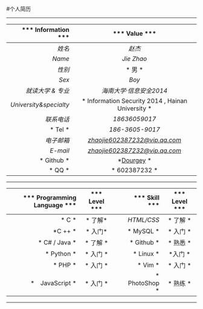 #个人简历

***

|   ***  Information ***  |   *** Value ***    |
| -------------: |:-------------:|
|   *姓名*      |   *赵杰*       |
|   *Name*      |   *Jie Zhao*       |
|   *性别*     |  * 男 *  |
|   *Sex*   |   *Boy*  | 
|   *就读大学 & 专业*     |   *海南大学·信息安全2014*     |  
|   *University&specialty*  |  * Information Security 2014 , Hainan University  *   |   
|  *联系电话*  |  *18636059017*  |
|  * Tel *  |  *186-3605-9017*  |
|  *电子邮箱*  |  *zhaojie602387232@vip.qq.com*  |
|  *E-mail*  |  *zhaojie602387232@vip.qq.com*  |
| * Github * | *[Dourgey](www.github.com/dourgey) * |
| * QQ *  |   * 602387232 * |

***
|   *** Programming  Language   ***      |      ***  Level  ***      |    |  ***  Skill  ***  |   ***  Level   ***|
| ------------------: | :----------------:| :----------------:|------------------: |  :----------------:|
|  * C  *  |   *  了解*  |    |   *HTML/CSS*  |   * 了解 *  |
|  *C ++  *|  * 入门*  |    |  * MySQL * | * 入门  * |
| * C# / Java * |  *  了解  *  |    | *  Github * |  * 熟悉 * |
| * Python  * | * 入门 * |    | * Linux * | *入门 * |
| * PHP *| * 入门 * |    |  * Vim * |  * 入门 * |
| *　JavaScript * | * 入门 * |    | * PhotoShop * | * 熟练 * |

***
